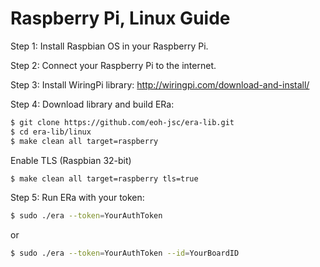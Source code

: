 # Raspberry Pi, Linux Guide

Step 1: Install Raspbian OS in your Raspberry Pi.

Step 2: Connect your Raspberry Pi to the internet.

Step 3: Install WiringPi library:
    http://wiringpi.com/download-and-install/

Step 4: Download library and build ERa:
```bash
$ git clone https://github.com/eoh-jsc/era-lib.git
$ cd era-lib/linux
$ make clean all target=raspberry
```
Enable TLS (Raspbian 32-bit)
```bash
$ make clean all target=raspberry tls=true
```

Step 5: Run ERa with your token:
```bash
$ sudo ./era --token=YourAuthToken
```
or
```bash
$ sudo ./era --token=YourAuthToken --id=YourBoardID
```
